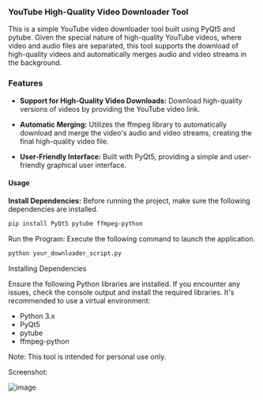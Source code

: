 ### YouTube High-Quality Video Downloader Tool

This is a simple YouTube video downloader tool built using PyQt5 and pytube. Given the special nature of high-quality YouTube videos, where video and audio files are separated, this tool supports the download of high-quality videos and automatically merges audio and video streams in the background.

### Features

- **Support for High-Quality Video Downloads:** Download high-quality versions of videos by providing the YouTube video link.

- **Automatic Merging:** Utilizes the ffmpeg library to automatically download and merge the video's audio and video streams, creating the final high-quality video file.

- **User-Friendly Interface:** Built with PyQt5, providing a simple and user-friendly graphical user interface.

#### Usage

**Install Dependencies:** Before running the project, make sure the following dependencies are installed.

```bash
pip install PyQt5 pytube ffmpeg-python
```

Run the Program: Execute the following command to launch the application.

```bash
python your_downloader_script.py
```

Installing Dependencies

Ensure the following Python libraries are installed. If you encounter any issues, check the console output and install the required libraries. It's recommended to use a virtual environment:

- Python 3.x
- PyQt5
- pytube
- ffmpeg-python

Note: This tool is intended for personal use only.

Screenshot:

![image](https://github.com/Keyle777/YoutubeDownload/assets/90593019/e92ccf49-c602-43bc-a757-e261e078d66b)
